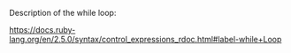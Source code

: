 Description of the while loop:

https://docs.ruby-lang.org/en/2.5.0/syntax/control_expressions_rdoc.html#label-while+Loop